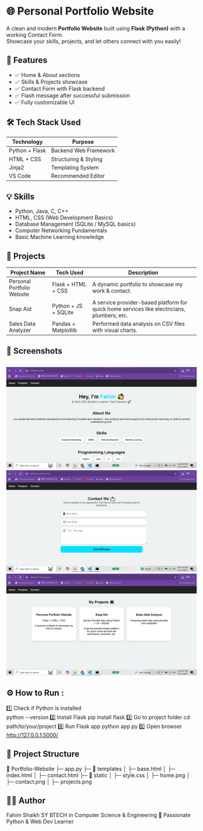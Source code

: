 # 🌐 Personal Portfolio Website

A clean and modern **Portfolio Website** built using **Flask (Python)** with a working Contact Form.  
Showcase your skills, projects, and let others connect with you easily!

## 🚀 Features
- ✅ Home & About sections
- ✅ Skills & Projects showcase
- ✅ Contact Form with Flask backend
- ✅ Flash message after successful submission
- ✅ Fully customizable UI


## 🛠️ Tech Stack Used
| Technology | Purpose |
|-----------|---------|
| Python + Flask | Backend Web Framework |
| HTML + CSS | Structuring & Styling |
| Jinja2 | Templating System |
| VS Code | Recommended Editor |

## 💡 Skills
- Python, Java, C, C++
- HTML, CSS (Web Development Basics)
- Database Management (SQLite / MySQL basics)
- Computer Networking Fundamentals
- Basic Machine Learning knowledge


## 🧩 Projects
| Project Name | Tech Used | Description |
|------------|-----------|-------------|
| Personal Portfolio Website | Flask + HTML + CSS | A dynamic portfolio to showcase my work & contact. |
| Snap Aid | Python + JS + SQLite | A service provider-based platform for quick home services like electricians, plumbers, etc. |
| Sales Data Analyzer | Pandas + Matplotlib | Performed data analysis on CSV files with visual charts. |

## 📸 Screenshots

![Home Page](home.png)  
![Contact Page](contact.png)
![Projects Page](project.png)
---

## ⚙️ How to Run :

1️⃣ Check if Python is installed  
    python --version
2️⃣ Install Flask
    pip install flask
3️⃣ Go to project folder
    cd path/to/your/project
4️⃣ Run Flask app
    python app.py
5️⃣ Open browser
    http://127.0.0.1:5000/

## 📂 Project Structure

📁 Portfolio-Website
 ├─ app.py
 ├─ 📁 templates
 │   ├─ base.html
 │   ├─ index.html
 │   ├─ contact.html
 ├─ 📁 static
 │   ├─ style.css
 │   ├─ home.png
 │   ├─ contact.png
 │   ├─ projects.png

## 👨‍💻 Author
Fahim Shaikh
SY BTECH in Computer Science & Engineering
🚀 Passionate Python & Web Dev Learner

